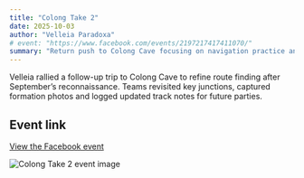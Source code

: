 ```yaml
---
title: "Colong Take 2"
date: 2025-10-03
author: "Velleia Paradoxa"
# event: "https://www.facebook.com/events/2197217417411070/"
summary: "Return push to Colong Cave focusing on navigation practice and photography."
---
```

Velleia rallied a follow-up trip to Colong Cave to refine route finding after September’s reconnaissance. Teams revisited key junctions, captured formation photos and logged updated track notes for future parties.

## Event link

[View the Facebook event](https://www.facebook.com/events/2197217417411070/)

![Colong Take 2 event image](https://scontent.fcbr2-1.fna.fbcdn.net/v/t39.30808-6/528244065_2535216320165794_5536105918648887028_n.jpg?stp=cp6_dst-jpg_s206x206_tt6&_nc_cat=105&ccb=1-7&_nc_sid=75d36f&_nc_ohc=eFVQtDKWRuIQ7kNvwHp8Jv-&_nc_oc=AdmxloWSlNRZc_m5g7trCkGzlLqa89d_XVQs86FrjXAXkyOWTuT7P-JmQUbShcESW08&_nc_zt=23&_nc_ht=scontent.fcbr2-1.fna&_nc_gid=NYK_2BViBEHMCRySYiYAhA&oh=00_Afda9Nj9nVix6JIq5_r2rvNUXnbnMLxnfyfRHgVZx0GUPQ&oe=68F17C5D)
